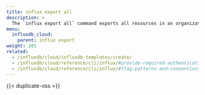 ```yaml
---
title: influx export all
description: >
  The `influx export all` command exports all resources in an organization as an InfluxDB template.
menu:
  influxdb_cloud:
    parent: influx export
weight: 201
related:
  - /influxdb/cloud/influxdb-templates/create/
  - /influxdb/cloud/reference/cli/influx/#provide-required-authentication-credentials, influx CLI—Provide required authentication credentials
  - /influxdb/cloud/reference/cli/influx/#flag-patterns-and-conventions, influx CLI—Flag patterns and conventions
---
```


{{< duplicate-oss >}}
